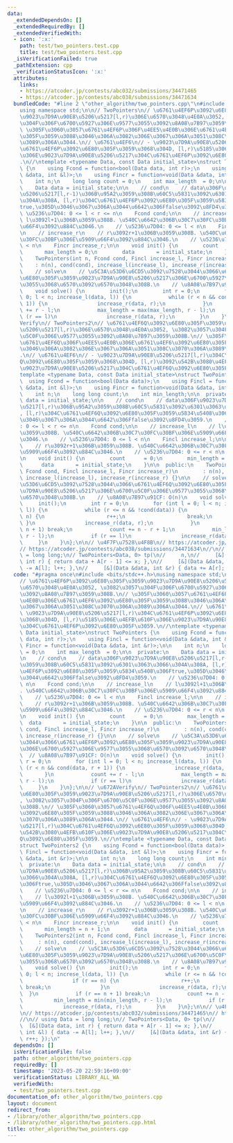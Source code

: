 ```yaml
---
data:
  _extendedDependsOn: []
  _extendedRequiredBy: []
  _extendedVerifiedWith:
  - icon: ':x:'
    path: test/two_pointers.test.cpp
    title: test/two_pointers.test.cpp
  _isVerificationFailed: true
  _pathExtension: cpp
  _verificationStatusIcon: ':x:'
  attributes:
    links:
    - https://atcoder.jp/contests/abc032/submissions/34471465
    - https://atcoder.jp/contests/abc038/submissions/34471634
  bundledCode: "#line 2 \"other_algorithm/two_pointers.cpp\"\n#include <bits/stdc++.h>\n\
    using namespace std;\n\n// TwoPointers\n// \u6761\u4EF6P\u3092\u6E80\u305F\u3059\
    \u9023\u7D9A\u90E8\u5206\u5217[l,r)\u306E\u6570\u3048\u4E0A\u3052, \u3082\u3057\
    \u304F\u306F\u6700\u5927\u306E\u9577\u3055\u3092\u8A08\u7B97\u3059\u308B.\n//\
    \ \u305F\u3060\u3057\u6761\u4EF6P\u306F\u4EE5\u4E0B\u306E\u6761\u4EF6\u3092\u6E80\
    \u305F\u3059\u3088\u3046\u306A\u3082\u306E\u3067\u306A\u3051\u308C\u3070\u306A\
    \u3089\u306A\u3044.\n// \u6761\u4EF6\n// - \u9023\u7D9A\u90E8\u5206\u5217[l,r)\u304C\
    \u6761\u4EF6P\u3092\u6E80\u305F\u3059\u3068\u304D, [l,r)\u5185\u306E\u4EFB\u610F\
    \u306E\u9023\u7D9A\u90E8\u5206\u5217\u304C\u6761\u4EF6P\u3092\u6E80\u305F\u3059\
    .\n//\ntemplate <typename Data, const Data initial_state>\nstruct TwoPointers\
    \ {\n    using Fcond = function<bool(Data data, int r)>;\n    using Fincl = function<void(Data\
    \ &data, int &l)>;\n    using Fincr = function<void(Data &data, int &r)>;\n\n\
    \    int n;\n    long long count = 0;\n    int max_length  = 0;\n\n  private:\n\
    \    Data data = initial_state;\n\n    // cond\n    // data\u306F\u9023\u7D9A\u90E8\
    \u5206\u5217[l,r-1)\u306B\u95A2\u3059\u308B\u60C5\u5831\u3092\u6301\u3063\u3066\
    \u304A\u308A, [l,r)\u304C\u6761\u4EF6P\u3092\u6E80\u305F\u3059\u5834\u5408\u306F\
    true,\u305D\u3046\u3067\u306A\u3044\u6642\u306Ffalse\u3092\u8FD4\u3059.\n    //\
    \ \u5236\u7D04: 0 <= l < r <= n\n    Fcond cond;\n\n    // increase_l\n    //\
    \ l\u3092l+1\u306B\u3059\u308B. \u540C\u6642\u306B\u30C7\u30FC\u30BF\u306E\u5909\
    \u66F4\u3092\u884C\u3046.\n    // \u5236\u7D04: 0 <= l < n\n    Fincl increase_l;\n\
    \n    // increase_r\n    // r\u3092r+1\u306B\u3059\u308B. \u540C\u6642\u306B\u30C7\
    \u30FC\u30BF\u306E\u5909\u66F4\u3092\u884C\u3046.\n    // \u5236\u7D04: 0 <= r\
    \ < n\n    Fincr increase_r;\n\n    void init() {\n        count      = 0;\n \
    \       max_length = 0;\n        data       = initial_state;\n    }\n\n  public:\n\
    \    TwoPointers(int n, Fcond cond, Fincl increase_l, Fincr increase_r)\n    \
    \    : n(n), cond(cond), increase_l(increase_l), increase_r(increase_r) {}\n\n\
    \    // solve\n    // \u5C3A\u53D6\u6CD5\u3092\u7528\u3044\u3066\u6761\u4EF6P\u3092\
    \u6E80\u305F\u3059\u9023\u7D9A\u90E8\u5206\u5217\u306E\u6700\u5927\u306E\u9577\
    \u3055\u3068\u6570\u3092\u6570\u3048\u308B.\n    // \u8A08\u7B97\u91CF: O(n)\n\
    \    void solve() {\n        init();\n        int r = 0;\n        for (int l =\
    \ 0; l < n; increase_l(data, l)) {\n            while (r < n && cond(data, r +\
    \ 1)) {\n                increase_r(data, r);\n            }\n            count\
    \ += r - l;\n            max_length = max(max_length, r - l);\n            if\
    \ (r == l)\n                increase_r(data, r);\n        }\n    }\n};\n\n// \u672A\
    Verify\n// TwoPointers2\n// \u6761\u4EF6Q\u3092\u6E80\u305F\u3059\u9023\u7D9A\u90E8\
    \u5206\u5217[l,r)\u306E\u6570\u3048\u4E0A\u3052, \u3082\u3057\u304F\u306F\u6700\
    \u5C0F\u306E\u9577\u3055\u3092\u8A08\u7B97\u3059\u308B.\n// \u305F\u3060\u3057\
    \u6761\u4EF6Q\u306F\u4EE5\u4E0B\u306E\u6761\u4EF6\u3092\u6E80\u305F\u3059\u3088\
    \u3046\u306A\u3082\u306E\u3067\u306A\u3051\u308C\u3070\u306A\u3089\u306A\u3044\
    .\n// \u6761\u4EF6\n// - \u9023\u7D9A\u90E8\u5206\u5217[l,r)\u304C\u6761\u4EF6\
    Q\u3092\u6E80\u305F\u3059\u3068\u304D, [l,r)\u3092\u542B\u3080\u4EFB\u610F\u306E\
    \u9023\u7D9A\u90E8\u5206\u5217\u304C\u6761\u4EF6Q\u3092\u6E80\u305F\u3059.\n//\n\
    template <typename Data, const Data initial_state>\nstruct TwoPointers2 {\n  \
    \  using Fcond = function<bool(Data data)>;\n    using Fincl = function<void(Data\
    \ &data, int &l)>;\n    using Fincr = function<void(Data &data, int &r)>;\n\n\
    \    int n;\n    long long count;\n    int min_length;\n\n  private:\n    Data\
    \ data = initial_state;\n\n    // cond\n    // data\u306F\u9023\u7D9A\u90E8\u5206\
    \u5217[l,r)\u306B\u95A2\u3059\u308B\u60C5\u5831\u3092\u6301\u3063\u3066\u304A\u308A\
    , [l,r)\u304C\u6761\u4EF6Q\u3092\u6E80\u305F\u3059\u5834\u5408\u306Ftrue,\u305D\
    \u3046\u3067\u306A\u3044\u6642\u306Ffalse\u3092\u8FD4\u3059.\n    // \u5236\u7D04\
    : 0 <= l < r <= n\n    Fcond cond;\n\n    // increase_l\n    // l\u3092l+1\u306B\
    \u3059\u308B. \u540C\u6642\u306B\u30C7\u30FC\u30BF\u306E\u5909\u66F4\u3092\u884C\
    \u3046.\n    // \u5236\u7D04: 0 <= l < n\n    Fincl increase_l;\n\n    // increase_r\n\
    \    // r\u3092r+1\u306B\u3059\u308B. \u540C\u6642\u306B\u30C7\u30FC\u30BF\u306E\
    \u5909\u66F4\u3092\u884C\u3046.\n    // \u5236\u7D04: 0 <= r < n\n    Fincr increase_r;\n\
    \n    void init() {\n        count      = 0;\n        min_length = n + 1;\n  \
    \      data       = initial_state;\n    }\n\n  public:\n    TwoPointers2(int n,\
    \ Fcond cond, Fincl increase_l, Fincr increase_r)\n        : n(n), cond(cond),\
    \ increase_l(increase_l), increase_r(increase_r) {}\n\n    // solve\n    // \u5C3A\
    \u53D6\u6CD5\u3092\u7528\u3044\u3066\u6761\u4EF6Q\u3092\u6E80\u305F\u3059\u9023\
    \u7D9A\u90E8\u5206\u5217\u306E\u6700\u5C0F\u306E\u9577\u3055\u3068\u6570\u3092\
    \u6570\u3048\u308B.\n    // \u8A08\u7B97\u91CF: O(n)\n    void solve() {\n   \
    \     init();\n        int r = 0;\n        for (int l = 0; l < n; increse_l(data,\
    \ l)) {\n            while (r <= n && !cond(data)) {\n                if (r ==\
    \ n) {\n                    r++;\n                    break;\n               \
    \ }\n                increase_r(data, r);\n            }\n            if (r ==\
    \ n + 1) break;\n            count += n - r + 1;\n            min_length = min(min_length,\
    \ r - l);\n            if (r == l)\n                increase_r(data, r);\n   \
    \     }\n    }\n};\n\n// \u4F7F\u7528\u4F8B\n// https://atcoder.jp/contests/abc032/submissions/34471465\n\
    // https://atcoder.jp/contests/abc038/submissions/34471634\n//\n// using Data\
    \ = long long;\n// TwoPointers<Data, 0> tp(\n//     n,\n//     [&](Data data,\
    \ int r) { return data + A[r - 1] <= x; },\n//     [&](Data &data, int &l) { data\
    \ -= A[l]; l++; },\n//     [&](Data &data, int &r) { data += A[r]; r++; });\n"
  code: "#pragma once\n#include <bits/stdc++.h>\nusing namespace std;\n\n// TwoPointers\n\
    // \u6761\u4EF6P\u3092\u6E80\u305F\u3059\u9023\u7D9A\u90E8\u5206\u5217[l,r)\u306E\
    \u6570\u3048\u4E0A\u3052, \u3082\u3057\u304F\u306F\u6700\u5927\u306E\u9577\u3055\
    \u3092\u8A08\u7B97\u3059\u308B.\n// \u305F\u3060\u3057\u6761\u4EF6P\u306F\u4EE5\
    \u4E0B\u306E\u6761\u4EF6\u3092\u6E80\u305F\u3059\u3088\u3046\u306A\u3082\u306E\
    \u3067\u306A\u3051\u308C\u3070\u306A\u3089\u306A\u3044.\n// \u6761\u4EF6\n// -\
    \ \u9023\u7D9A\u90E8\u5206\u5217[l,r)\u304C\u6761\u4EF6P\u3092\u6E80\u305F\u3059\
    \u3068\u304D, [l,r)\u5185\u306E\u4EFB\u610F\u306E\u9023\u7D9A\u90E8\u5206\u5217\
    \u304C\u6761\u4EF6P\u3092\u6E80\u305F\u3059.\n//\ntemplate <typename Data, const\
    \ Data initial_state>\nstruct TwoPointers {\n    using Fcond = function<bool(Data\
    \ data, int r)>;\n    using Fincl = function<void(Data &data, int &l)>;\n    using\
    \ Fincr = function<void(Data &data, int &r)>;\n\n    int n;\n    long long count\
    \ = 0;\n    int max_length  = 0;\n\n  private:\n    Data data = initial_state;\n\
    \n    // cond\n    // data\u306F\u9023\u7D9A\u90E8\u5206\u5217[l,r-1)\u306B\u95A2\
    \u3059\u308B\u60C5\u5831\u3092\u6301\u3063\u3066\u304A\u308A, [l,r)\u304C\u6761\
    \u4EF6P\u3092\u6E80\u305F\u3059\u5834\u5408\u306Ftrue,\u305D\u3046\u3067\u306A\
    \u3044\u6642\u306Ffalse\u3092\u8FD4\u3059.\n    // \u5236\u7D04: 0 <= l < r <=\
    \ n\n    Fcond cond;\n\n    // increase_l\n    // l\u3092l+1\u306B\u3059\u308B\
    . \u540C\u6642\u306B\u30C7\u30FC\u30BF\u306E\u5909\u66F4\u3092\u884C\u3046.\n\
    \    // \u5236\u7D04: 0 <= l < n\n    Fincl increase_l;\n\n    // increase_r\n\
    \    // r\u3092r+1\u306B\u3059\u308B. \u540C\u6642\u306B\u30C7\u30FC\u30BF\u306E\
    \u5909\u66F4\u3092\u884C\u3046.\n    // \u5236\u7D04: 0 <= r < n\n    Fincr increase_r;\n\
    \n    void init() {\n        count      = 0;\n        max_length = 0;\n      \
    \  data       = initial_state;\n    }\n\n  public:\n    TwoPointers(int n, Fcond\
    \ cond, Fincl increase_l, Fincr increase_r)\n        : n(n), cond(cond), increase_l(increase_l),\
    \ increase_r(increase_r) {}\n\n    // solve\n    // \u5C3A\u53D6\u6CD5\u3092\u7528\
    \u3044\u3066\u6761\u4EF6P\u3092\u6E80\u305F\u3059\u9023\u7D9A\u90E8\u5206\u5217\
    \u306E\u6700\u5927\u306E\u9577\u3055\u3068\u6570\u3092\u6570\u3048\u308B.\n  \
    \  // \u8A08\u7B97\u91CF: O(n)\n    void solve() {\n        init();\n        int\
    \ r = 0;\n        for (int l = 0; l < n; increase_l(data, l)) {\n            while\
    \ (r < n && cond(data, r + 1)) {\n                increase_r(data, r);\n     \
    \       }\n            count += r - l;\n            max_length = max(max_length,\
    \ r - l);\n            if (r == l)\n                increase_r(data, r);\n   \
    \     }\n    }\n};\n\n// \u672AVerify\n// TwoPointers2\n// \u6761\u4EF6Q\u3092\
    \u6E80\u305F\u3059\u9023\u7D9A\u90E8\u5206\u5217[l,r)\u306E\u6570\u3048\u4E0A\u3052\
    , \u3082\u3057\u304F\u306F\u6700\u5C0F\u306E\u9577\u3055\u3092\u8A08\u7B97\u3059\
    \u308B.\n// \u305F\u3060\u3057\u6761\u4EF6Q\u306F\u4EE5\u4E0B\u306E\u6761\u4EF6\
    \u3092\u6E80\u305F\u3059\u3088\u3046\u306A\u3082\u306E\u3067\u306A\u3051\u308C\
    \u3070\u306A\u3089\u306A\u3044.\n// \u6761\u4EF6\n// - \u9023\u7D9A\u90E8\u5206\
    \u5217[l,r)\u304C\u6761\u4EF6Q\u3092\u6E80\u305F\u3059\u3068\u304D, [l,r)\u3092\
    \u542B\u3080\u4EFB\u610F\u306E\u9023\u7D9A\u90E8\u5206\u5217\u304C\u6761\u4EF6\
    Q\u3092\u6E80\u305F\u3059.\n//\ntemplate <typename Data, const Data initial_state>\n\
    struct TwoPointers2 {\n    using Fcond = function<bool(Data data)>;\n    using\
    \ Fincl = function<void(Data &data, int &l)>;\n    using Fincr = function<void(Data\
    \ &data, int &r)>;\n\n    int n;\n    long long count;\n    int min_length;\n\n\
    \  private:\n    Data data = initial_state;\n\n    // cond\n    // data\u306F\u9023\
    \u7D9A\u90E8\u5206\u5217[l,r)\u306B\u95A2\u3059\u308B\u60C5\u5831\u3092\u6301\u3063\
    \u3066\u304A\u308A, [l,r)\u304C\u6761\u4EF6Q\u3092\u6E80\u305F\u3059\u5834\u5408\
    \u306Ftrue,\u305D\u3046\u3067\u306A\u3044\u6642\u306Ffalse\u3092\u8FD4\u3059.\n\
    \    // \u5236\u7D04: 0 <= l < r <= n\n    Fcond cond;\n\n    // increase_l\n\
    \    // l\u3092l+1\u306B\u3059\u308B. \u540C\u6642\u306B\u30C7\u30FC\u30BF\u306E\
    \u5909\u66F4\u3092\u884C\u3046.\n    // \u5236\u7D04: 0 <= l < n\n    Fincl increase_l;\n\
    \n    // increase_r\n    // r\u3092r+1\u306B\u3059\u308B. \u540C\u6642\u306B\u30C7\
    \u30FC\u30BF\u306E\u5909\u66F4\u3092\u884C\u3046.\n    // \u5236\u7D04: 0 <= r\
    \ < n\n    Fincr increase_r;\n\n    void init() {\n        count      = 0;\n \
    \       min_length = n + 1;\n        data       = initial_state;\n    }\n\n  public:\n\
    \    TwoPointers2(int n, Fcond cond, Fincl increase_l, Fincr increase_r)\n   \
    \     : n(n), cond(cond), increase_l(increase_l), increase_r(increase_r) {}\n\n\
    \    // solve\n    // \u5C3A\u53D6\u6CD5\u3092\u7528\u3044\u3066\u6761\u4EF6Q\u3092\
    \u6E80\u305F\u3059\u9023\u7D9A\u90E8\u5206\u5217\u306E\u6700\u5C0F\u306E\u9577\
    \u3055\u3068\u6570\u3092\u6570\u3048\u308B.\n    // \u8A08\u7B97\u91CF: O(n)\n\
    \    void solve() {\n        init();\n        int r = 0;\n        for (int l =\
    \ 0; l < n; increse_l(data, l)) {\n            while (r <= n && !cond(data)) {\n\
    \                if (r == n) {\n                    r++;\n                   \
    \ break;\n                }\n                increase_r(data, r);\n          \
    \  }\n            if (r == n + 1) break;\n            count += n - r + 1;\n  \
    \          min_length = min(min_length, r - l);\n            if (r == l)\n   \
    \             increase_r(data, r);\n        }\n    }\n};\n\n// \u4F7F\u7528\u4F8B\
    \n// https://atcoder.jp/contests/abc032/submissions/34471465\n// https://atcoder.jp/contests/abc038/submissions/34471634\n\
    //\n// using Data = long long;\n// TwoPointers<Data, 0> tp(\n//     n,\n//   \
    \  [&](Data data, int r) { return data + A[r - 1] <= x; },\n//     [&](Data &data,\
    \ int &l) { data -= A[l]; l++; },\n//     [&](Data &data, int &r) { data += A[r];\
    \ r++; });\n"
  dependsOn: []
  isVerificationFile: false
  path: other_algorithm/two_pointers.cpp
  requiredBy: []
  timestamp: '2023-05-20 22:59:16+09:00'
  verificationStatus: LIBRARY_ALL_WA
  verifiedWith:
  - test/two_pointers.test.cpp
documentation_of: other_algorithm/two_pointers.cpp
layout: document
redirect_from:
- /library/other_algorithm/two_pointers.cpp
- /library/other_algorithm/two_pointers.cpp.html
title: other_algorithm/two_pointers.cpp
---
```

